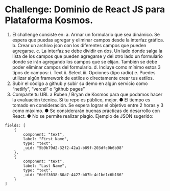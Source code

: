 # Challenge: Dominio de React JS para Plataforma Kosmos.
1. El challenge consiste en:
a. Armar un formulario que sea dinámico. Se espera que puedas agregar y
eliminar campos desde la interfaz gráfica.
b. Crear un archivo json con los diferentes campos que pueden agregarse.
c. La interfaz se debe dividir en dos. Un lado donde salga la lista de los campos
que pueden agregarse y del otro lado un formulario donde se irán agregando
los campos que se elijan. También se debe poder eliminar campos del
formulario.
d. Incluye como mínimo estos 3 tipos de campos:
i. Text
ii. Select
iii. Opciones (tipo radio)
e. Puedes utilizar algún framework de estilos o directamente crear tus estilos.
2. Subir el código a github y subir su demo en algún servicio como “netlify”, “vercel” o
“github pages”
3. Comparte tu URL a Ruben / Bryan de Kosmos para que podamos hacer la
evaluación técnica. Si tu repo es público, mejor.
● El tiempo es tomado en consideración. Se espera lograr el objetivo entre 2 horas y 3
como máximo.
● Se considerarán buenas prácticas de desarrollo con React.
● No se permite realizar plagio.
Ejemplo de JSON sugerido:
```
fields: [
    {
        component: "text",
        label: "First Name",
        type: "text",
        _uid: "5b9b79d2-32f2-42a1-b89f-203dfc0b6b98"
    },
    {
        component: "text",
        label: "Last Name",
        type: "text",
        _uid: "6eff3638-80a7-4427-b07b-4c1be1c6b186"
    }
]
```